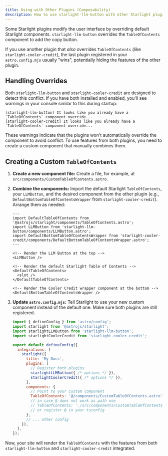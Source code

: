 ```yaml
---
title: Using with Other Plugins (Composability)
description: How to use starlight-llm-button with other Starlight plugins that modify the same components.
---
```


Some Starlight plugins modify the user interface by overriding default Starlight components. `starlight-llm-button` overrides the `TableOfContents` component to add the copy button.

If you use another plugin that *also* overrides `TableOfContents` (like `starlight-cooler-credit`), the last plugin registered in your `astro.config.mjs` usually "wins", potentially hiding the features of the other plugin.

## Handling Overrides

Both `starlight-llm-button` and `starlight-cooler-credit` are designed to detect this conflict. If you have both installed and enabled, you'll see warnings in your console similar to this during startup:

```log
[starlight-llm-button] It looks like you already have a `TableOfContents` component override...
[starlight-cooler-credit] It looks like you already have a `TableOfContents` component override...
```

These warnings indicate that the plugins won't automatically override the component to avoid conflict. To use features from both plugins, you need to create a custom component that manually combines them.

## Creating a Custom `TableOfContents`

1.  **Create a new component file:** Create a file, for example, at `src/components/CustomTableOfContents.astro`.

2.  **Combine the components:** Import the default Starlight `TableOfContents`, your `LLMButton`, and the desired component from the other plugin (e.g., `DefaultBottomTableOfContentsWrapper` from `starlight-cooler-credit`). Arrange them as needed:

    ```astro title="src/components/CustomTableOfContents.astro"
    ---
    import DefaultTableOfContents from '@astrojs/starlight/components/TableOfContents.astro';
    import LLMButton from 'starlight-llm-button/components/LLMButton.astro';
    import DefaultBottomTableOfContentsWrapper from 'starlight-cooler-credit/components/DefaultBottomTableOfContentsWrapper.astro';
    ---

    <!-- Render the LLM Button at the top -->
    <LLMButton />

    <!-- Render the default Starlight Table of Contents -->
    <DefaultTableOfContents>
      <slot />
    </DefaultTableOfContents>

    <!-- Render the Cooler Credit wrapper component at the bottom -->
    <DefaultBottomTableOfContentsWrapper />
    ```

3.  **Update `astro.config.mjs`:** Tell Starlight to use your new custom component instead of the default one. Make sure both plugins are still registered.

    ```js title="astro.config.mjs"
    import { defineConfig } from 'astro/config';
    import starlight from '@astrojs/starlight';
    import starlightLLMButton from 'starlight-llm-button';
    import starlightCoolerCredit from 'starlight-cooler-credit';

    export default defineConfig({
      integrations: [
        starlight({
          title: 'My Docs',
          plugins: [
            // Register both plugins
            starlightLLMButton({ /* options */ }),
            starlightCoolerCredit({ /* options */ }),
          ],
          components: {
            // Point to your custom component
            TableOfContents: '@/components/CustomTableOfContents.astro',
            // in case @ does not work as path use 
            // TableOfContents: './src/components/CustomTableOfContents.astro',
            // or register @ in your tsconfig
          },
          // ... other config
        }),
      ],
    });
    ```

Now, your site will render the `TableOfContents` with the features from both `starlight-llm-button` and `starlight-cooler-credit` integrated. 